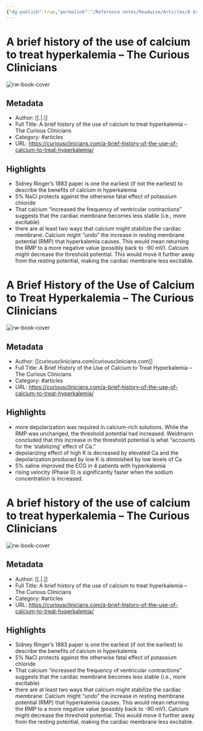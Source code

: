 ```yaml
---
{"dg-publish":true,"permalink":"/Reference notes/Readwise/Articles/A brief history of the use of calcium to treat hyperkalemia – The Curious Clinicians/"}
---
```


# A brief history of the use of calcium to treat hyperkalemia – The Curious Clinicians

![rw-book-cover](https://anthonybreu781364646.files.wordpress.com/2020/05/cropped-curious-clinicians-logo-hq-jpeg_1.jpg?w=32)

## Metadata
- Author: [[.\|.]]
- Full Title: A brief history of the use of calcium to treat hyperkalemia – The Curious Clinicians
- Category: #articles
- URL: https://curiousclinicians.com/a-brief-history-of-the-use-of-calcium-to-treat-hyperkalemia/

## Highlights
- Sidney Ringer’s 1883 paper is one the earliest (if not the earliest) to describe the benefits of calcium in hyperkalemia
- 5% NaCl protects against the otherwise fatal effect of potassium chloride
- That calcium “increased the frequency of ventricular contractions” suggests that the cardiac membrane becomes less stable (i.e., more excitable)
- there are at least two ways that calcium might stabilize the cardiac membrane: Calcium might “undo” the increase in resting membrane potential (RMP) that hyperkalemia causes. This would mean returning the RMP to a more negative value (possibly back to -90 mV). Calcium might decrease the threshold potential. This would move it further away from the resting potential, making the cardiac membrane less excitable.
# A Brief History of the Use of Calcium to Treat Hyperkalemia – The Curious Clinicians

![rw-book-cover](https://readwise-assets.s3.amazonaws.com/static/images/article1.be68295a7e40.png)

## Metadata
- Author: [[curiousclinicians.com\|curiousclinicians.com]]
- Full Title: A Brief History of the Use of Calcium to Treat Hyperkalemia – The Curious Clinicians
- Category: #articles
- URL: https://curiousclinicians.com/a-brief-history-of-the-use-of-calcium-to-treat-hyperkalemia/

## Highlights
- more depolarization was required in calcium-rich solutions. While the RMP was unchanged, the threshold potential had increased. Weidmann concluded that this increase in the threshold potential is what “accounts for the ‘stabilizing’ effect of Ca.”
- depolarizing effect of high K is decreased by elevated Ca and the depolarization produced by low K is diminished by low levels of Ca
- 5% saline improved the ECG in 4 patients with hyperkalemia
- rising velocity (Phase 0) is significantly faster when the sodium concentration is increased.
# A brief history of the use of calcium to treat hyperkalemia – The Curious Clinicians

![rw-book-cover](https://anthonybreu781364646.files.wordpress.com/2020/05/cropped-curious-clinicians-logo-hq-jpeg_1.jpg?w=32)

## Metadata
- Author: [[.\|.]]
- Full Title: A brief history of the use of calcium to treat hyperkalemia – The Curious Clinicians
- Category: #articles
- URL: https://curiousclinicians.com/a-brief-history-of-the-use-of-calcium-to-treat-hyperkalemia/

## Highlights
- Sidney Ringer’s 1883 paper is one the earliest (if not the earliest) to describe the benefits of calcium in hyperkalemia
- 5% NaCl protects against the otherwise fatal effect of potassium chloride
- That calcium “increased the frequency of ventricular contractions” suggests that the cardiac membrane becomes less stable (i.e., more excitable)
- there are at least two ways that calcium might stabilize the cardiac membrane: Calcium might “undo” the increase in resting membrane potential (RMP) that hyperkalemia causes. This would mean returning the RMP to a more negative value (possibly back to -90 mV). Calcium might decrease the threshold potential. This would move it further away from the resting potential, making the cardiac membrane less excitable.
